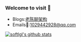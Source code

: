 ### Welcome to visit  👋

<!--
**Bryan-Cyf/Bryan-Cyf** is a ✨ _special_ ✨ repository because its `README.md` (this file) appears on your GitHub profile.

Here are some ideas to get you started:

- 🔭 I’m currently working on ...
- 🌱 I’m currently learning ...
- 👯 I’m looking to collaborate on ...
- 🤔 I’m looking for help with ...
- 💬 Ask me about ...
- 📫 How to reach me: ...
- 😄 Pronouns: ...
- ⚡ Fun fact: ...
-->
- Blogs:[老陈聊架构](https://chenyuefeng.blog.csdn.net/)
- Emails📧:1029442928@qq.com

[![softlgl's github stats](https://github-readme-stats.vercel.app/api?username=Bryan-Cyf)](https://github.com/Bryan-Cyf/github-readme-stats)
